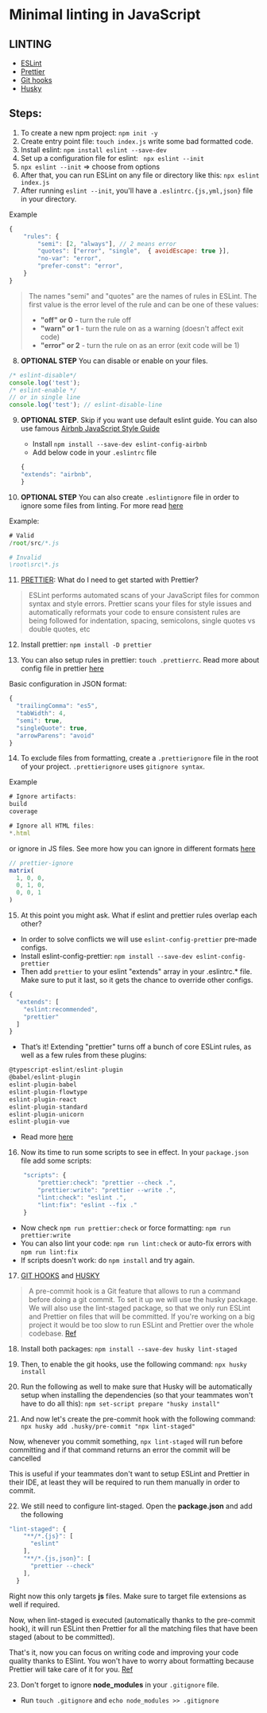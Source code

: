 # Minimal linting in JavaScript

## LINTING

-   [ESLint](https://eslint.org/docs/user-guide/getting-started)
-   [Prettier](https://prettier.io/docs/en/install.html)
-   [Git hooks](https://github.com/typicode/husky)
-   [Husky](https://github.com/okonet/lint-staged)

## Steps:

1. To create a new npm project: `npm init -y`
2. Create entry point file: `touch index.js` write some bad formatted code.
3. Install eslint: `npm install eslint --save-dev`
4. Set up a configuration file for eslint: ` npx eslint --init`
5. `npx eslint --init` => choose from options
6. After that, you can run ESLint on any file or directory like this: `npx eslint index.js`
7. After running `eslint --init`, you'll have a `.eslintrc.{js,yml,json}` file in your directory.

Example

```js
{
    "rules": {
        "semi": [2, "always"], // 2 means error
        "quotes": ["error", "single",  { avoidEscape: true }],
        "no-var": "error",
        "prefer-const": "error",
    }
}
```
> The names "semi" and "quotes" are the names of rules in ESLint. The first value is the error level of the rule and can be one of these values:
>
> -   **"off" or 0** - turn the rule off <br/>
> -   **"warn" or 1** - turn the rule on as a warning (doesn't affect exit code) <br/>
> -   **"error" or 2** - turn the rule on as an error (exit code will be 1) <br/>

8. **OPTIONAL STEP** You can disable or enable on your files.

```js
/* eslint-disable*/
console.log('test');
/* eslint-enable */
// or in single line
console.log('test'); // eslint-disable-line
```

9. **OPTIONAL STEP**. Skip if you want use default eslint guide. You can also use famous [Airbnb JavaScript Style Guide](https://github.com/airbnb/javascript)

    - Install `npm install --save-dev eslint-config-airbnb`
    - Add below code in your `.eslintrc` file

    ```js
    {
    "extends": "airbnb",
    }
    ```

10. **OPTIONAL STEP** You can also create `.eslintignore` file in order to ignore some files from linting. For more read [here](https://eslint.org/docs/user-guide/configuring/ignoring-code#the-eslintignore-file)

Example:

```js
# Valid
/root/src/*.js

# Invalid
\root\src\*.js
```

11. [PRETTIER](https://prettier.io/): What do I need to get started with Prettier?

> ESLint performs automated scans of your JavaScript files for common syntax and style errors. Prettier scans your files for style issues and automatically reformats your code to ensure consistent rules are being followed for indentation, spacing, semicolons, single quotes vs double quotes, etc

12. Install prettier: `npm install -D prettier`

13. You can also setup rules in prettier: `touch .prettierrc`. Read more about config file in prettier [here](https://prettier.io/docs/en/configuration.html)

Basic configuration in JSON format:

```js
{
  "trailingComma": "es5",
  "tabWidth": 4,
  "semi": true,
  "singleQuote": true,
  "arrowParens": "avoid"
}
```

14. To exclude files from formatting, create a `.prettierignore` file in the root of your project. `.prettierignore` uses `gitignore syntax`.

Example

```js
# Ignore artifacts:
build
coverage

# Ignore all HTML files:
*.html
```

or ignore in JS files. See more how you can ignore in different formats [here](https://prettier.io/docs/en/ignore.html)

```js
// prettier-ignore
matrix(
  1, 0, 0,
  0, 1, 0,
  0, 0, 1
)
```

15. At this point you might ask. What if eslint and prettier rules overlap each other?

-   In order to solve conflicts we will use `eslint-config-prettier` pre-made configs.
-   Install eslint-config-prettier: `npm install --save-dev eslint-config-prettier`
-   Then add `prettier` to your eslint "extends" array in your .eslintrc.\* file. Make sure to put it last, so it gets the chance to override other configs.

```js
{
  "extends": [
    "eslint:recommended",
    "prettier"
  ]
}
```

-   That’s it! Extending "prettier" turns off a bunch of core ESLint rules, as well as a few rules from these plugins:

```js
@typescript-eslint/eslint-plugin
@babel/eslint-plugin
eslint-plugin-babel
eslint-plugin-flowtype
eslint-plugin-react
eslint-plugin-standard
eslint-plugin-unicorn
eslint-plugin-vue
```

-   Read more [here](https://github.com/prettier/eslint-config-prettier)

16. Now its time to run some scripts to see in effect. In your `package.json` file add some scripts:

```js
    "scripts": {
        "prettier:check": "prettier --check .",
        "prettier:write": "prettier --write .",
        "lint:check": "eslint .",
        "lint:fix": "eslint --fix ."
    }
```

-   Now check `npm run prettier:check` or force formatting: `npm run prettier:write`
-   You can also lint your code: `npm run lint:check` or auto-fix errors with `npm run lint:fix`
-   If scripts doesn't work: do `npm install` and try again.

17. [GIT HOOKS](https://git-scm.com/book/en/v2/Customizing-Git-Git-Hooks) and [HUSKY](https://github.com/typicode/husky)

> A pre-commit hook is a Git feature that allows to run a command before doing a git commit. To set it up we will use the husky package. We will also use the lint-staged package, so that we only run ESLint and Prettier on files that will be committed. If you're working on a big project it would be too slow to run ESLint and Prettier over the whole codebase. [Ref](https://naruhodo.dev/setup-eslint-and-prettier-the-right-way/)

18. Install both packages: `npm install --save-dev husky lint-staged`

19. Then, to enable the git hooks, use the following command: `npx husky install`

20. Run the following as well to make sure that Husky will be automatically setup when installing the dependencies (so that your teammates won't have to do all this): `npm set-script prepare "husky install"`

21. And now let's create the pre-commit hook with the following command: `npx husky add .husky/pre-commit "npx lint-staged"`

Now, whenever you commit something, `npx lint-staged` will run before committing and if that command returns an error the commit will be cancelled

This is useful if your teammates don't want to setup ESLint and Prettier in their IDE, at least they will be required to run them manually in order to commit.

22. We still need to configure lint-staged. Open the **package.json** and add the following

```js
"lint-staged": {
    "**/*.{js}": [
      "eslint"
    ],
    "**/*.{js,json}": [
      "prettier --check"
    ],
  }
```

Right now this only targets **js** files. Make sure to target file extensions as well if required.

Now, when lint-staged is executed (automatically thanks to the pre-commit hook), it will run ESLint then Prettier for all the matching files that have been staged (about to be committed).

That's it, now you can focus on writing code and improving your code quality thanks to ESlint. You won't have to worry about formatting because Prettier will take care of it for you. [Ref](https://naruhodo.dev/setup-eslint-and-prettier-the-right-way/)

23. Don't forget to ignore **node_modules** in your `.gitignore` file.

-   Run `touch .gitignore` and `echo node_modules >> .gitignore`


